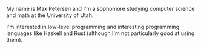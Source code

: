
My name is Max Petersen and I'm a sophomore studying computer science and math at the University of Utah.

I'm interested in low-level programming and interesting programming languages like Haskell and Rust (although I'm not particularly good at using them).

<!---
GuyWithaPC/GuyWithaPC is a ✨ special ✨ repository because its `README.md` (this file) appears on your GitHub profile.
You can click the Preview link to take a look at your changes.
--->
